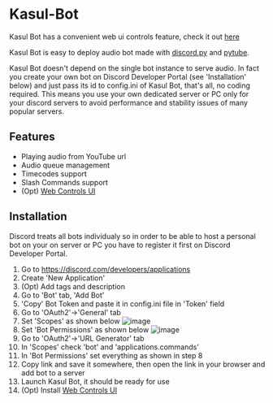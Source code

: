 # Kasul-Bot

Kasul Bot has a convenient web ui controls feature, check it out [here](https://github.com/Vansh0t/Kasul-Bot-Web-Controls)

Kasul Bot is easy to deploy audio bot made with [discord.py](https://github.com/Rapptz/discord.py) and [pytube](https://github.com/pytube/pytube).

Kasul Bot doesn't depend on the single bot instance to serve audio. In fact you create your own bot on Discord Developer Portal (see 'Installation' below) and just pass its id to config.ini of Kasul Bot, that's all, no coding required. This means you use your own dedicated server or PC only for your discord servers to avoid performance and stability issues of many popular servers.

## Features
- Playing audio from YouTube url
- Audio queue management
- Timecodes support
- Slash Commands support
- (Opt) [Web Controls UI](https://github.com/Vansh0t/Kasul-Bot-Web-Controls)

## Installation
Discord treats all bots individualy so in order to be able to host a personal bot on your on server or PC you have to register it first on Discord Developer Portal.
1. Go to https://discord.com/developers/applications
2. Create 'New Application'
3. (Opt) Add tags and description
4. Go to 'Bot' tab, 'Add Bot'
5. 'Copy' Bot Token and paste it in config.ini file in 'Token' field
6. Go to 'OAuth2'->'General' tab
7. Set 'Scopes' as shown below
![image](https://user-images.githubusercontent.com/35566242/148388614-94eb7869-29f0-459f-9ca2-d9e63e20de3b.png)
8. Set 'Bot Permissions' as shown below
![image](https://user-images.githubusercontent.com/35566242/148388794-484f6ec9-0f81-4400-83a2-419c7f11f896.png)
9. Go to 'OAuth2'->'URL Generator' tab
10. In 'Scopes' check 'bot' and 'applications.commands'
11. In 'Bot Permissions' set everything as shown in step 8
12. Copy link and save it somewhere, then open the link in your browser and add bot to a server
13. Launch Kasul Bot, it should be ready for use
14. (Opt) Install [Web Controls UI](https://github.com/Vansh0t/Kasul-Bot-Web-Controls)
